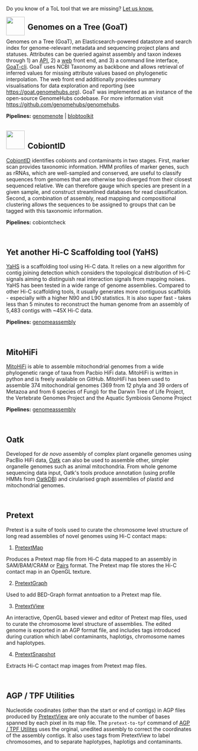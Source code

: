 Do you know of a ToL tool that we are missing? [Let us know.](https://github.com/sanger-tol/pipelines-website/issues/new?assignees=muffato&labels=tool%2Cenhancement&projects=&template=add_tool.yaml&title=%5BTool%5D%3A+)

<img align="left" src="/assets/img/genomehubs-icon-512.png" height="50px" style="margin-right: 8px">

## Genomes on a Tree (GoaT)

Genomes on a Tree (GoaT), an Elasticsearch-powered datastore and search index for genome-relevant metadata and sequencing project plans and statuses. Attributes can be queried against assembly and taxon indexes through 1) an [API](https://goat.genomehubs.org/api-docs), 2) a [web](https://goat.genomehubs.org) front end, and 3) a command line interface, [GoaT-cli](https://github.com/genomehubs/goat-cli). GoaT uses NCBI Taxonomy as backbone and allows retrieval of inferred values for missing attribute values based on phylogenetic interpolation. The web front end additionally provides summary visualisations for data exploration and reporting (see https://goat.genomehubs.org). GoaT was implemented as an instance of the open-source GenomeHubs codebase. For more information visit https://github.com/genomehubs/genomehubs.

**Pipelines:** [genomenote](/genomenote) | [blobtoolkit](/blobtoolkit)

</br>

<img align="left" src="/assets/img/cobiontID.png" height="50px" style="margin-right: 8px">

## CobiontID

[CobiontID](https://cobiontid.github.io/) identifies cobionts and contaminants in two stages. First, marker scan provides taxonomic information. HMM profiles of marker genes, such as rRNAs, which are well-sampled and conserved, are useful to classify sequences from genomes that are otherwise too diverged from their closest sequenced relative. We can therefore gauge which species are present in a given sample, and construct streamlined databases for read classification. Second, a combination of assembly, read mapping and compositional clustering allows the sequences to be assigned to groups that can be tagged with this taxonomic information.

**Pipelines:** cobiontcheck

</br>

## Yet another Hi-C Scaffolding tool (YaHS)

[YaHS](http://dx.doi.org/10.1093/bioinformatics/btac808) is a scaffolding tool using Hi-C data. It relies on a new algorithm for contig joining detection which considers the topological distribution of Hi-C signals aiming to distinguish real interaction signals from mapping noises. YaHS has been tested in a wide range of genome assemblies. Compared to other Hi-C scaffolding tools, it usually generates more contiguous scaffolds - especially with a higher N90 and L90 statistics. It is also super fast - takes less than 5 minutes to reconstruct the human genome from an assembly of 5,483 contigs with ~45X Hi-C data.

**Pipelines:** [genomeassembly](/genomeassembly)

</br>

## MitoHiFi

[MitoHiFi](https://www.biorxiv.org/content/10.1101/2022.12.23.521667v2) is able to assemble mitochondrial genomes from a wide phylogenetic range of taxa from Pacbio HiFi data. MitoHiFi is written in python and is freely available on GitHub. MitoHiFi has been used to assemble 374 mitochondrial genomes (369 from 12 phyla and 39 orders of Metazoa and from 6 species of Fungi) for the Darwin Tree of Life Project, the Vertebrate Genomes Project and the Aquatic Symbiosis Genome Project

**Pipelines:** [genomeassembly](/genomeassembly)

<br/>

## Oatk

Developed for _de novo_ assembly of complex plant organelle genomes using
PacBio HiFi data, [Oatk](https://github.com/c-zhou/oatk) can also be used to
assemble other, simpler organelle genomes such as animal mitochondria. From
whole genome sequencing data input, Oatk's tools produce annotation
(using profile HMMs from [OatkDB](https://github.com/c-zhou/OatkDB.git)) and
cirularised graph assemblies of plastid and mitochondrial genomes.

<br/>

## Pretext

Pretext is a suite of tools used to curate the chromosome level structure of long read assemblies of novel genomes using Hi-C contact maps:

1. [PretextMap](https://github.com/sanger-tol/PretextMap)

  Produces a Pretext map file from Hi-C data mapped to an assembly in
  SAM/BAM/CRAM or
  [Pairs](https://github.com/4dn-dcic/pairix/blob/master/pairs_format_specification.md)
  format. The Pretext map file stores the Hi-C contact map in an OpenGL
  texture.

2. [PretextGraph](https://github.com/sanger-tol/PretextGraph)

  Used to add BED-Graph format anntoation to a Pretext map file.

3. [PretextView](https://github.com/sanger-tol/PretextView)

  An interactive, OpenGL based viewer and editor of Pretext map files, used to
  curate the chromosome level structure of assemblies. The edited genome is
  exported in an AGP format file, and includes tags introduced during
  curation which label contaminants, haplotigs, chromosome names and
  haplotypes.

4. [PretextSnapshot](https://github.com/sanger-tol/PretextSnapshot)

  Extracts Hi-C contact map images from Pretext map files.

<br/>

## AGP / TPF Utilities

Nucleotide coodinates (other than the start or end of contigs) in AGP files
produced by
[PretextView](https://github.com/sanger-tol/PretextView)
are only accurate to the number of bases spanned by each pixel in its
map file. The `pretext-to-tpf` command of
[AGP / TPF Utilites](https://github.com/sanger-tol/agp-tpf-utils/)
uses the orginal, unedited assembly to correct the coordinates of the assembly
contigs. It also uses tags from PretextView to label chromosomes, and to
separate haplotypes, haplotigs and contaminants.
